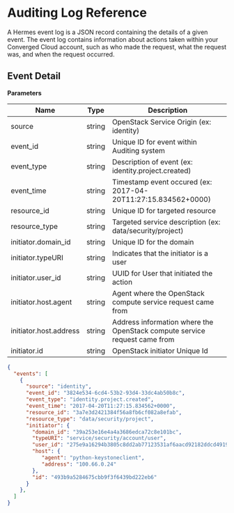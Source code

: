 # Auditing Log Reference

A Hermes event log is a JSON record containing the details of a given event. The event log contains
information about actions taken within your Converged Cloud account, such as who made the request, 
what the request was, and when the request occurred.

## Event Detail

**Parameters**

| **Name** | **Type** | **Description** |
| --- | --- | --- |
| source | string | OpenStack Service Origin (ex: identity) |
| event_id | string | Unique ID for event within Auditing system |
| event_type | string | Description of event (ex: identity.project.created) |
| event_time | string | Timestamp event occured (ex: 2017-04-20T11:27:15.834562+0000) |
| resource_id | string | Unique ID for targeted resource  |
| resource_type | string | Targeted service description (ex: data/security/project)  |
| initiator.domain_id | string | Unique ID for the domain  |
| initiator.typeURI | string | Indicates that the initiator is a user  |
| initiator.user_id | string | UUID for User that initiated the action  |
| initiator.host.agent | string | Agent where the OpenStack compute service request came from |
| initiator.host.address | string | Address information where the OpenStack compute service request came from |
| initiator.id | string | OpenStack initiator Unique Id |



```json
{
  "events": [
    {
      "source": "identity",
      "event_id": "3824e534-6cd4-53b2-93d4-33dc4ab50b8c",
      "event_type": "identity.project.created",
      "event_time": "2017-04-20T11:27:15.834562+0000",
      "resource_id": "3a7e3d2421384f56a8fb6cf082a8efab",
      "resource_type": "data/security/project",
      "initiator": {
        "domain_id": "39a253e16e4a4a3686edca72c8e101bc",
        "typeURI": "service/security/account/user",
        "user_id": "275e9a16294b3805c8dd2ab77123531af6aacd92182ddcd491933e5c09864a1d",
        "host": {
           "agent": "python-keystoneclient",
           "address": "100.66.0.24"
        },
        "id": "493b9a5284675cbb9f3f6439bd222eb6"
      }
    },
  ]
}
```

